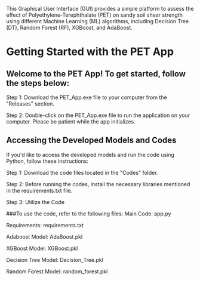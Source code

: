 This Graphical User Interface (GUI) provides a simple platform to assess the effect of Polyethylene-Terephthalate (PET) on sandy soil shear strength using different Machine Learning (ML) algorithms, including Decision Tree (DT), Random Forest (RF), XGBoost, and AdaBoost.

# Getting Started with the PET App

## Welcome to the PET App! To get started, follow the steps below:

Step 1: Download the PET_App.exe file to your computer from the "Releases" section.

Step 2: Double-click on the PET_App.exe file to run the application on your computer.
Please be patient while the app initializes.



## Accessing the Developed Models and Codes
If you'd like to access the developed models and run the code using Python, follow these instructions:

Step 1: Download the code files located in the "Codes" folder.

Step 2: Before running the codes, install the necessary libraries mentioned in the requirements.txt file.

Step 3: Utilize the Code

###To use the code, refer to the following files:
Main Code: app.py

Requirements: requirements.txt

Adaboost Model: AdaBoost.pkl

XGBoost Model: XGBoost.pkl

Decision Tree Model: Decision_Tree.pkl

Random Forest Model: random_forest.pkl


